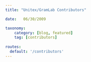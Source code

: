 ```yaml
---
title: "Unitex/GramLab Contributors"

date:   06/30/2009

taxonomy:
    category: [blog, featured]
    tag: [contributors]
    
routes:
  default: '/contributors'
---
```

